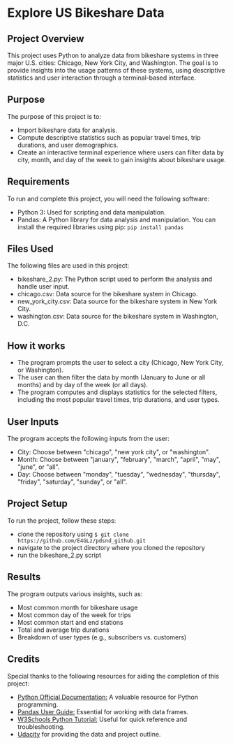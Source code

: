 # Explore US Bikeshare Data
## Project Overview
This project uses Python to analyze data from bikeshare systems in three major U.S. cities: Chicago, New York City, and Washington. The goal is to provide insights into the usage patterns of these systems, using descriptive statistics and user interaction through a terminal-based interface.

## Purpose
The purpose of this project is to:
- Import bikeshare data for analysis.
- Compute descriptive statistics such as popular travel times, trip durations, and user demographics.
- Create an interactive terminal experience where users can filter data by city, month, and day of the week to gain insights about bikeshare usage.
## Requirements
To run and complete this project, you will need the following software:
- Python 3: Used for scripting and data manipulation.
- Pandas: A Python library for data analysis and manipulation.
You can install the required libraries using pip:
`pip install pandas`
## Files Used
The following files are used in this project:
- bikeshare_2.py: The Python script used to perform the analysis and handle user input.
- chicago.csv: Data source for the bikeshare system in Chicago.
- new_york_city.csv: Data source for the bikeshare system in New York City.
- washington.csv: Data source for the bikeshare system in Washington, D.C.
## How it works
- The program prompts the user to select a city (Chicago, New York City, or Washington).
- The user can then filter the data by month (January to June or all months) and by day of the week (or all days).
- The program computes and displays statistics for the selected filters, including the most popular travel times, trip durations, and user types.
## User Inputs
The program accepts the following inputs from the user:
- City: Choose between "chicago", "new york city", or "washington".
- Month: Choose between "january", "february", "march", "april", "may", "june", or "all".
- Day: Choose between "monday", "tuesday", "wednesday", "thursday", "friday", "saturday", "sunday", or "all".
## Project Setup
To run the project, follow these steps:
- clone the repository using `$ git clone https://github.com/E4GLz/pdsnd_github.git`
- navigate to the project directory where you cloned the repository
- run the bikeshare_2.py script
## Results
The program outputs various insights, such as:
- Most common month for bikeshare usage
- Most common day of the week for trips
- Most common start and end stations
- Total and average trip durations
- Breakdown of user types (e.g., subscribers vs. customers)
## Credits
Special thanks to the following resources for aiding the completion of this project:
- [Python Official Documentation:](https://docs.python.org/3/contents.html) A valuable resource for Python programming.
- [Pandas User Guide:](https://pandas.pydata.org/docs/user_guide/index.html#user-guide) Essential for working with data frames.
- [W3Schools Python Tutorial:](https://www.w3schools.com)  Useful for quick reference and troubleshooting.
- [Udacity](https://www.udacity.com) for providing the data and project outline.
